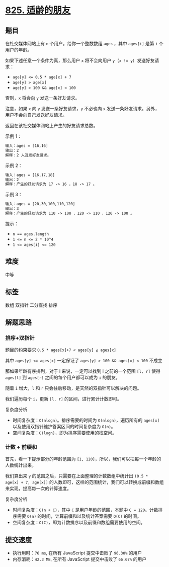# [825. 适龄的朋友](https://leetcode-cn.com/problems/friends-of-appropriate-ages/)

## 题目

在社交媒体网站上有 `n` 个用户。给你一个整数数组 `ages` ，其中 `ages[i]` 是第 `i` 个用户的年龄。

如果下述任意一个条件为真，那么用户 `x` 将不会向用户 `y`（`x != y`）发送好友请求：

- `age[y] <= 0.5 * age[x] + 7`
- `age[y] > age[x]`
- `age[y] > 100 && age[x] < 100`

否则，`x` 将会向 `y` 发送一条好友请求。

注意，如果 `x` 向 `y` 发送一条好友请求，`y` 不必也向 `x` 发送一条好友请求。另外，用户不会向自己发送好友请求。

返回在该社交媒体网站上产生的好友请求总数。

示例 1：

```txt
输入：ages = [16,16]
输出：2
解释：2 人互发好友请求。
```

示例 2：

```txt
输入：ages = [16,17,18]
输出：2
解释：产生的好友请求为 17 -> 16 ，18 -> 17 。
```

示例 3：

```txt
输入：ages = [20,30,100,110,120]
输出：3
解释：产生的好友请求为 110 -> 100 ，120 -> 110 ，120 -> 100 。
```

提示：

- `n == ages.length`
- `1 <= n <= 2 * 10^4`
- `1 <= ages[i] <= 120`

## 难度

中等

## 标签

数组 双指针 二分查找 排序

## 解题思路

### 排序+双指针

题目的约束要求 `0.5 * ages[x]+7 < ages[y] ≤ ages[x]`

其中 `ages[y] <= ages[x]` 一定保证了 `ages[y] > 100 && ages[x] < 100` 不成立

那如果年龄有序排列，对于 i 来说，一定可以找到 i 之前的一个范围 `[l, r]` 使得 `ages[l]` 到 `ages[r]` 之间的每个用户都可以成为 `i` 的朋友。

随着 `i` 增大，`l` 和 `r` 只会往后移动，是天然的双指针可以解决的问题。

我们遍历每个 `i`，更新 `[l, r]` 的区间，进行累计计数即可。

复杂度分析

- 时间复杂度：`O(nlogn)`。排序需要的时间为 `O(nlogn)`，遍历所有的 `ages[x]` 以及使用双指针维护答案区间的时间复杂度为 `O(n)`。
- 空间复杂度：`O(logn)`，即为排序需要使用的栈空间。

### 计数 + 前缀和

首先，看一下提示部分的年龄范围为 `[1, 120]`，所以，我们可以把每一个年龄的人数统计出来。

我们算出来 `y` 的范围之后，只需要在上面整理的计数数组中统计出 `(0.5 * age[x] + 7, age[x]]` 的人数即可，这样的范围统计，我们可以转换成前缀和数组来实现，提高每一次的计算速度。

复杂度分析

- 时间复杂度：`O(n + C)`，其中 `C` 是用户年龄的范围，本题中 `C = 120`。计数排序需要 `O(n)` 的时间，计算前缀和以及统计答案需要 `O(C)` 的时间。
- 空间复杂度：`O(C)`，即为计数排序以及前缀和数组需要使用的空间。

## 提交速度

- 执行用时：`76 ms`, 在所有 JavaScript 提交中击败了 `96.30%` 的用户
- 内存消耗：`42.3 MB`, 在所有 JavaScript 提交中击败了 `66.67%` 的用户
